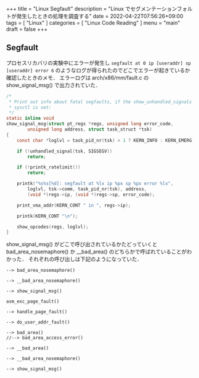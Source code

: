 +++
title = "Linux Segfault"
description = "Linux でセグメンテーションフォルトが発生したときの処理を調査する"
date = 2022-04-22T07:56:26+09:00
tags = [
  "Linux"
]
categories = [
  "Linux Code Reading"
]
menu = "main"
draft = false
+++

## Segfault

プロセスリカバリの実験中にエラーが発生し `segfault at 0 ip [useraddr] sp [useraddr] error 6` のようなログが得られたのでどこでエラーが起きているか確認したときのメモ．
エラーログは arch/x86/mm/fault.c の show_signal_msg() で出力されていた．

```c
/*
 * Print out info about fatal segfaults, if the show_unhandled_signals
 * sysctl is set:
 */
static inline void
show_signal_msg(struct pt_regs *regs, unsigned long error_code,
		unsigned long address, struct task_struct *tsk)
{
	const char *loglvl = task_pid_nr(tsk) > 1 ? KERN_INFO : KERN_EMERG;

	if (!unhandled_signal(tsk, SIGSEGV))
		return;

	if (!printk_ratelimit())
		return;

	printk("%s%s[%d]: segfault at %lx ip %px sp %px error %lx",
		loglvl, tsk->comm, task_pid_nr(tsk), address,
		(void *)regs->ip, (void *)regs->sp, error_code);

	print_vma_addr(KERN_CONT " in ", regs->ip);

	printk(KERN_CONT "\n");

	show_opcodes(regs, loglvl);
}
```

show_signal_msg() がどこで呼び出されているかたどっていくと bad_area_nosemaphore() か __bad_area() のどちらかで呼ばれていることがわかった．
それぞれの呼び出しは下記のようになっていた．

```text
--> bad_area_nosemaphore()

--> __bad_area_nosemaphore()

--> show_signal_msg()
```

```text
asm_exc_page_fault()

--> handle_page_fault()

--> do_user_addr_fault()

--> bad_area()
//--> bad_area_access_error()

--> __bad_area()

--> __bad_area_nosemaphore()

--> show_signal_msg()
```
